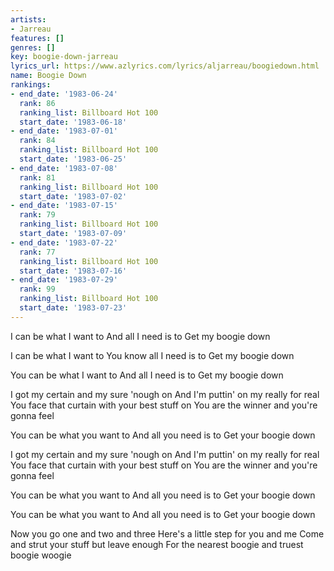 ```yaml
---
artists:
- Jarreau
features: []
genres: []
key: boogie-down-jarreau
lyrics_url: https://www.azlyrics.com/lyrics/aljarreau/boogiedown.html
name: Boogie Down
rankings:
- end_date: '1983-06-24'
  rank: 86
  ranking_list: Billboard Hot 100
  start_date: '1983-06-18'
- end_date: '1983-07-01'
  rank: 84
  ranking_list: Billboard Hot 100
  start_date: '1983-06-25'
- end_date: '1983-07-08'
  rank: 81
  ranking_list: Billboard Hot 100
  start_date: '1983-07-02'
- end_date: '1983-07-15'
  rank: 79
  ranking_list: Billboard Hot 100
  start_date: '1983-07-09'
- end_date: '1983-07-22'
  rank: 77
  ranking_list: Billboard Hot 100
  start_date: '1983-07-16'
- end_date: '1983-07-29'
  rank: 99
  ranking_list: Billboard Hot 100
  start_date: '1983-07-23'
---
```



I can be what I want to
And all I need is to
Get my boogie down

I can be what I want to
You know all I need is to
Get my boogie down

You can be what I want to
And all I need is to
Get my boogie down

I got my certain and my sure 'nough on
And I'm puttin' on my really for real
You face that curtain with your best stuff on
You are the winner and you're gonna feel

You can be what you want to
And all you need is to
Get your boogie down



I got my certain and my sure 'nough on
And I'm puttin' on my really for real
You face that curtain with your best stuff on
You are the winner and you're gonna feel

You can be what you want to
And all you need is to
Get your boogie down

You can be what you want to
And all you need is to
Get your boogie down

Now you go one and two and three
Here's a little step for you and me
Come and strut your stuff but leave enough
For the nearest boogie and truest boogie woogie

